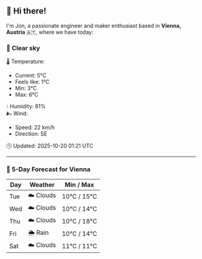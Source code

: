 ## 👋 Hi there!

I'm Jon, a passionate engineer and maker enthusiast based in **Vienna, Austria** 🇦🇹, where we have today:

### 🌙 Clear sky 

🌡️ Temperature: 
* Current: 5°C
* Feels like: 1°C
* Min: 3°C 
* Max: 6°C  

💧 Humidity: 81%  
🌬️ Wind: 
* Speed: 22 km/h 
* Direction: SE  

🕒 Updated: 2025-10-20 01:21 UTC

---

### 📅 5-Day Forecast for Vienna

| Day | Weather | Min / Max |
|-----|---------|------------|
| Tue | ☁️ Clouds | 10°C / 15°C |
| Wed | ☁️ Clouds | 10°C / 14°C |
| Thu | ☁️ Clouds | 10°C / 18°C |
| Fri | 🌦️ Rain | 10°C / 14°C |
| Sat | ☁️ Clouds | 11°C / 11°C |
